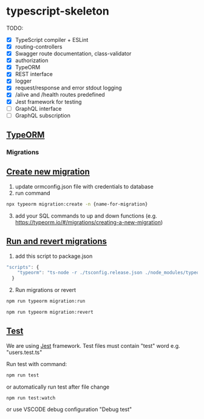 # typescript-skeleton

TODO:

- [x] TypeScript compiler + ESLint
- [x] routing-controllers
- [x] Swagger route documentation, class-validator
- [x] authorization
- [x] TypeORM
- [x] REST interface
- [x] logger
- [x] request/response and error stdout logging
- [x] /alive and /health routes predefined
- [x] Jest framework for testing
- [ ] GraphQL interface
- [ ] GraphQL subscription

## [TypeORM](https://typeorm.io/#/connection)

### Migrations

## [Create new migration](https://typeorm.io/#/migrations/creating-a-new-migration)

1. update ormconfig.json file with credentials to database
2. run command
```sh
npx typeorm migration:create -n {name-for-migration}
```
3. add your SQL commands to up and down functions (e.g. https://typeorm.io/#/migrations/creating-a-new-migration)

## [Run and revert migrations](https://typeorm.io/#/migrations/running-and-reverting-migrations)
1. add this script to package.json
```javascript
"scripts": {
    "typeorm": "ts-node -r ./tsconfig.release.json ./node_modules/typeorm/cli.js"  
  }
```
2. Run migrations or revert
```sh
npm run typeorm migration:run
```



```sh
npm run typeorm migration:revert
```

## [Test](https://jestjs.io/)
We are using [Jest](https://jestjs.io/) framework. Test files must contain "test" word e.g. "users.test.ts"

Run test with command:
```sh
npm run test
```

or automatically run test after file change
```sh
npm run test:watch
```

or use VSCODE debug configuration "Debug test"

